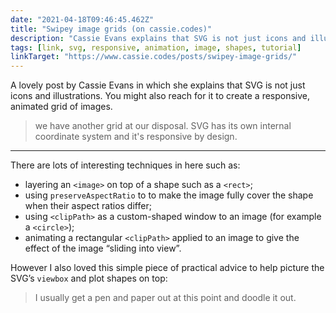 ```yaml
---
date: "2021-04-18T09:46:45.462Z"
title: "Swipey image grids (on cassie.codes)"
description: "Cassie Evans explains that SVG is not just icons and illustrations but can also be used to create animated grids"
tags: [link, svg, responsive, animation, image, shapes, tutorial]
linkTarget: "https://www.cassie.codes/posts/swipey-image-grids/"
---
```

A lovely post by Cassie Evans in which she explains that SVG is not just icons and illustrations. You might also reach for it to create a responsive, animated grid of images.

> we have another grid at our disposal. SVG has its own internal coordinate system and it's responsive by design.
---

There are lots of interesting techniques in here such as:

- layering an `<image>` on top of a shape such as a `<rect>`; 
- using `preserveAspectRatio` to to make the image fully cover the shape when their aspect ratios differ;
- using `<clipPath>` as a custom-shaped window to an image (for example a `<circle>`); 
- animating a rectangular `<clipPath>` applied to an image to give the effect of the image “sliding into view”.

However I also loved this simple piece of practical advice to help picture the SVG’s `viewbox` and plot shapes on top:

> I usually get a pen and paper out at this point and doodle it out.
